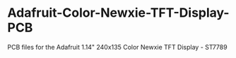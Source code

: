 # Adafruit-Color-Newxie-TFT-Display-PCB
PCB files for the Adafruit 1.14" 240x135 Color Newxie TFT Display - ST7789
